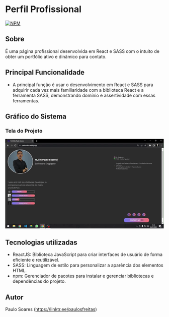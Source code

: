 # Perfil Profissional
[![NPM](https://img.shields.io/npm/l/react)](https://github.com/DevPauloS/React-Spring/blob/main/LICENSE)

## Sobre
É uma página profissional desenvolvida em React e SASS com o intuito de obter um portfólio ativo e dinâmico para contato.

## Principal Funcionalidade
- A principal função é usar o desenvolvimento em React e SASS para adquirir cada vez mais familiaridade com a biblioteca React e a ferramenta SASS, demonstrando domínio e assertividade com essas ferramentas.

## Gráfico do Sistema
### Tela do Projeto
![Tela Inicial](https://github.com/DevPauloS/assets/blob/main/Projeto-Pessoal/Video-Apresenta%C3%A7%C3%A3o%20-%20Made%20with%20Clipchamp.gif)

## Tecnologias utilizadas
- ReactJS: Biblioteca JavaScript para criar interfaces de usuário de forma eficiente e reutilizável.
- SASS: Linguagem de estilo para personalizar a aparência dos elementos HTML.
- npm: Gerenciador de pacotes para instalar e gerenciar bibliotecas e dependências do projeto.

## Autor

Paulo Soares (https://linktr.ee/paulosfreitas)

